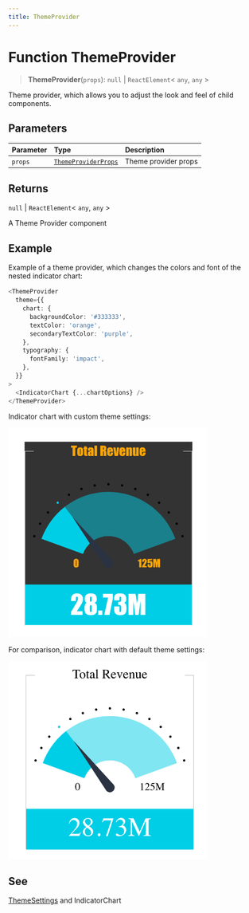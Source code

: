 ```yaml
---
title: ThemeProvider
---
```


# Function ThemeProvider

> **ThemeProvider**(`props`): `null` \| `ReactElement`\< `any`, `any` \>

Theme provider, which allows you to adjust the look and feel of child components.

## Parameters

| Parameter | Type | Description |
| :------ | :------ | :------ |
| `props` | [`ThemeProviderProps`](../type-aliases/type-alias.ThemeProviderProps.md) | Theme provider props |

## Returns

`null` \| `ReactElement`\< `any`, `any` \>

A Theme Provider component

## Example

Example of a theme provider, which changes the colors and font of the nested indicator chart:
```ts
<ThemeProvider
  theme={{
    chart: {
      backgroundColor: '#333333',
      textColor: 'orange',
      secondaryTextColor: 'purple',
    },
    typography: {
      fontFamily: 'impact',
    },
  }}
>
  <IndicatorChart {...chartOptions} />
</ThemeProvider>
```

Indicator chart with custom theme settings:

<img src="../../../img/indicator-chart-example-2.png" width="400px" />

For comparison, indicator chart with default theme settings:

<img src="../../../img/indicator-chart-example-1.png" width="400px" />

## See

[ThemeSettings](../interfaces/interface.ThemeSettings.md) and IndicatorChart

